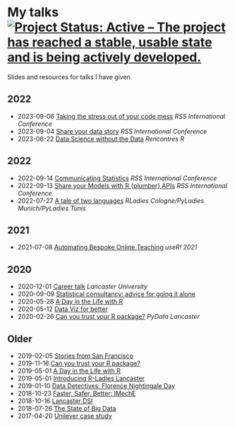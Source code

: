 # My talks [![Project Status: Active – The project has reached a stable, usable state and is being actively developed.](https://www.repostatus.org/badges/latest/active.svg)](https://www.repostatus.org/#active)

Slides and resources for talks I have given

## 2022

* 2023-09-06 [Taking the stress out of your code mess](https://statsrhian.github.io/talks/2023/2023-09-06-taking-the-stress-out-of-your-code-mess/slides.html) _RSS International Conference_
* 2023-09-04 [Share your data story](https://statsrhian.github.io/talks/2023/2023-09-04-share-your-data-story/slides.html) _RSS International Conference_
* 2023-06-22 [Data Science without the Data](https://statsrhian.github.io/talks/2023/2023-06-22-data-science-without-the-data/slides.html) _Rencontres R_

## 2022

* 2022-09-14 [Communicating Statistics](https://statsrhian.github.io/talks/2022/2022-09-14-communicating-stats/2022-09-14-communicating-stats.html) _RSS International Conference_
* 2022-09-13  [Share your Models with R {plumber} APIs](https://statsrhian.github.io/talks/2022/2022-09-13-plumber/2022-09-13-plumber.html) _RSS International Conference_
* 2022-07-27 [A tale of two languages](https://statsrhian.github.io/talks/2022/2022-07-27-tale-of-two-languages/2022-07-27-tale-two-languages.pdf) _RLadies Cologne/PyLadies Munich/PyLadies Tunis_

## 2021

* 2021-07-08 [Automating Bespoke Online Teaching](https://statsrhian.github.io/presentations/2021/2021-07-08-automating-bespoke-online-teaching/2021-07-08-automating-bespoke-online-teaching.html#1)  _useR! 2021_

## 2020

* 2020-12-01 [Career talk](https://statsrhian.github.io/presentations/2020/2020-12-01-career-talk/2020-12-01-career-talk.html#1) _Lancaster University_
* 2020-09-09 [Statistical consultancy: advice for going it alone](https://github.com/statsrhian/presentations/blob/main/2020/2020-09-09-rss-statistical-consultancy/notes.md) 
* 2020-05-28 [A Day in the Life with R](https://statsrhian.github.io/presentations/2020/2020-05-28-day-in-the-life-barclays/day-in-the-life.html#1) 
* 2020-05-12 [Data Viz for better](https://statsrhian.github.io/presentations/2020/2020-07-01-data-viz-for-better/2020-05-12-florence-and-data-viz.html#1)
* 2020-02-26 [Can you trust your R package?](https://statsrhian.github.io/presentations/2019-11-16-trust-your-pkg/2019-11-16-trust-your-pkg.html#1) _PyData Lancaster_

## Older

* 2019-02-05 [Stories from San Francisco](https://rladies.github.io/meetup-presentations_lancaster/2020-02-05-rmarkdown/rstudio_conf/rstudio_conf.html#1)
* 2019-11-16 [Can you trust your R package?](https://statsrhian.github.io/presentations/2019-11-16-trust-your-pkg/2019-11-16-trust-your-pkg.html#1)
* 2019-05-01 [A Day in the Life with R](https://statsrhian.github.io/presentations/2019-05-01-day-in-the-life/day-in-the-life.html#1)
* 2019-05-01 [Introducing R-Ladies Lancaster](https://statsrhian.github.io/presentations/2019-05-01-introducing-rladies-lancaster/introducing-rladies-lancaster.html#1)
* 2019-01-10 [Data Detectives: Florence Nightingale Day](https://statsrhian.github.io/presentations/2019-01-10-data-detective/2019-01-10-data-detective.html#1)
* 2018-10-23 [Faster, Safer, Better: IMechE](https://statsrhian.github.io/presentations/2018-10-23-mind-the-gap-iMechE/2018-10-23-mind-the-gap-iMechE.html#1)
* 2018-10-16 [Lancaster DSI](https://statsrhian.github.io/presentations/2018-10-16-lancaster-dsi/2018-10-16-lancaster-dsi.html#1)
* 2018-07-26 [The State of Big Data](https://statsrhian.github.io/presentations/2018-07-26-the-state-of-big-data/the-state-of-big-data.html#1)
* 2017-04-20 [Unilever case study](https://statsrhian.github.io/presentations/2017-04-20-unilever-case-study/2017-04-20-unilever-case-study#1)



